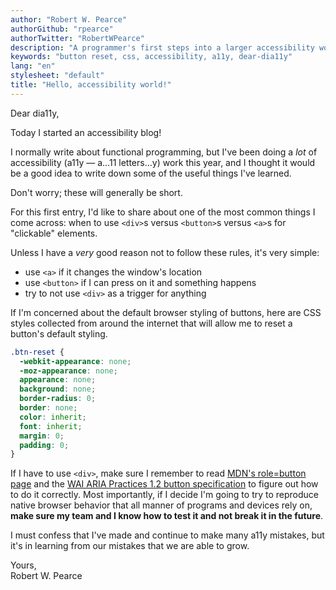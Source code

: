 ```yaml
---
author: "Robert W. Pearce"
authorGithub: "rpearce"
authorTwitter: "RobertWPearce"
description: "A programmer's first steps into a larger accessibility world"
keywords: "button reset, css, accessibility, a11y, dear-dia11y"
lang: "en"
stylesheet: "default"
title: "Hello, accessibility world!"
---
```


Dear dia11y,

Today I started an accessibility blog!

I normally write about functional programming, but I've been doing a _lot_ of
accessibility (a11y — a…11 letters…y) work this year, and I thought it would be
a good idea to write down some of the useful things I've learned.

Don't worry; these will generally be short.

For this first entry, I'd like to share about one of the most common things I
come across: when to use `<div>`s versus `<button>`s versus `<a>`s for
"clickable" elements.

Unless I have a _very_ good reason not to follow these rules, it's very
simple:

* use `<a>` if it changes the window's location
* use `<button>` if I can press on it and something happens
* try to not use `<div>` as a trigger for anything

If I'm concerned about the default browser styling of buttons, here are CSS
styles collected from around the internet that will allow me to reset a button's
default styling.

```css
.btn-reset {
  -webkit-appearance: none;
  -moz-appearance: none;
  appearance: none;
  background: none;
  border-radius: 0;
  border: none;
  color: inherit;
  font: inherit;
  margin: 0;
  padding: 0;
}
```

If I have to use `<div>`, make sure I remember to read [MDN's role=button
page](https://developer.mozilla.org/en-US/docs/Web/Accessibility/ARIA/Roles/button_role)
and the [WAI ARIA Practices 1.2 button specification](https://www.w3.org/TR/wai-aria-practices-1.2/#button)
to figure out how to do it correctly. Most importantly, if I decide I'm going
to try to reproduce native browser behavior that all manner of programs and
devices rely on, __make sure my team and I know how to test it and not break it
in the future__.

I must confess that I've made and continue to make many a11y mistakes, but it's
in learning from our mistakes that we are able to grow.

Yours,<br />
Robert W. Pearce
